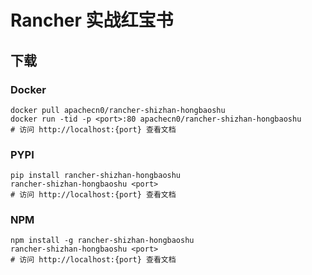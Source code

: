 # Rancher 实战红宝书

## 下载

### Docker

```
docker pull apachecn0/rancher-shizhan-hongbaoshu
docker run -tid -p <port>:80 apachecn0/rancher-shizhan-hongbaoshu
# 访问 http://localhost:{port} 查看文档
```

### PYPI

```
pip install rancher-shizhan-hongbaoshu
rancher-shizhan-hongbaoshu <port>
# 访问 http://localhost:{port} 查看文档
```

### NPM

```
npm install -g rancher-shizhan-hongbaoshu
rancher-shizhan-hongbaoshu <port>
# 访问 http://localhost:{port} 查看文档
```
